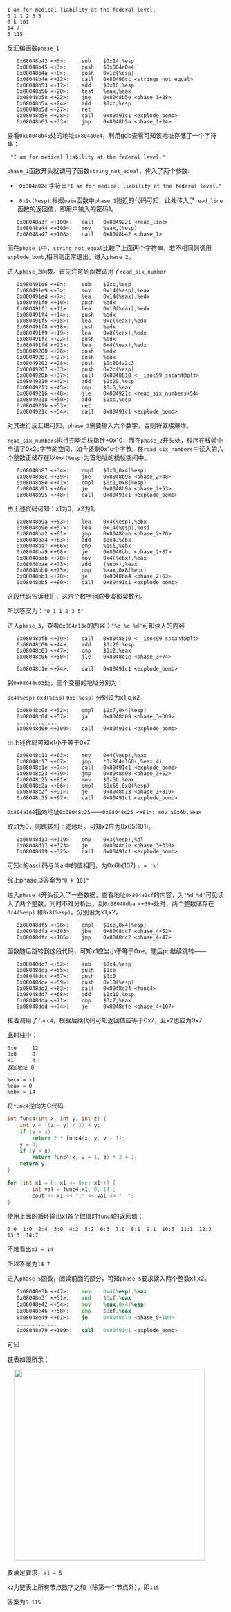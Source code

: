 ```
I am for medical liability at the federal level.
0 1 1 2 3 5
0 k 101
14 7
5 115
```

反汇编函数`phase_1`

```
   0x08048b42 <+0>:     sub    $0x14,%esp
   0x08048b45 <+3>:     push   $0x804a0e4
   0x08048b4a <+8>:     push   0x1c(%esp)
   0x08048b4e <+12>:    call   0x80490cc <strings_not_equal>
   0x08048b53 <+17>:    add    $0x10,%esp
   0x08048b56 <+20>:    test   %eax,%eax
   0x08048b58 <+22>:    jne    0x8048b5e <phase_1+28>
   0x08048b5a <+24>:    add    $0xc,%esp
   0x08048b5d <+27>:    ret
   0x08048b5e <+28>:    call   0x80491c1 <explode_bomb>
   0x08048b63 <+33>:    jmp    0x8048b5a <phase_1+24>
```

查看`0x08048b45`处的地址`0x804a0e4`，利用gdb查看可知该地址存储了一个字符串：

` "I am for medical liability at the federal level."`

`phase_1`函数开头就调用了函数`string_not_equal`，传入了两个参数:

-  `0x804a02c`:字符串`"I am for medical liability at the federal level."`

-  `0x1c(%esp)`:根据`main`函数中`phase_1`附近的代码可知，此处传入了`read_line`函数的返回值，即用户输入的密码1。

```asm6502
   0x08048a3f <+100>:   call   0x8049221 <read_line>
   0x08048a44 <+105>:   mov    %eax,(%esp)
   0x08048a47 <+108>:   call   0x8048b42 <phase_1>
```

而在`phase_1`中，`string_not_equal`比较了上面两个字符串，若不相同则调用`explode_bomb`,相同则正常退出。进入`phase_2`。

进入`phase_2`函数。首先注意到函数调用了`read_six_number`

```asm6502
   0x080491e6 <+0>:     sub    $0xc,%esp
   0x080491e9 <+3>:     mov    0x14(%esp),%eax
   0x080491ed <+7>:     lea    0x14(%eax),%edx
   0x080491f0 <+10>:    push   %edx
   0x080491f1 <+11>:    lea    0x10(%eax),%edx
   0x080491f4 <+14>:    push   %edx
   0x080491f5 <+15>:    lea    0xc(%eax),%edx
   0x080491f8 <+18>:    push   %edx
   0x080491f9 <+19>:    lea    0x8(%eax),%edx
   0x080491fc <+22>:    push   %edx
   0x080491fd <+23>:    lea    0x4(%eax),%edx
   0x08049200 <+26>:    push   %edx
   0x08049201 <+27>:    push   %eax
   0x08049202 <+28>:    push   $0x804a2c3
   0x08049207 <+33>:    push   0x2c(%esp)
   0x0804920b <+37>:    call   0x8048810 <__isoc99_sscanf@plt>
   0x08049210 <+42>:    add    $0x20,%esp
   0x08049213 <+45>:    cmp    $0x5,%eax
   0x08049216 <+48>:    jle    0x804921c <read_six_numbers+54>
   0x08049218 <+50>:    add    $0xc,%esp
   0x0804921b <+53>:    ret
   0x0804921c <+54>:    call   0x80491c1 <explode_bomb>
```

对其进行反汇编可知，`phase_2`需要输入六个数字，否则将直接爆炸。

`read_six_numbers`执行完毕后栈指针+0x10，而在`phase_2`开头处，程序在栈帧中申请了0x2c字节的空间，如今还剩0x1c个字节。在`read_six_numbers`中读入的六个整数正储存在以`0x4(%esp)`为首地址的栈帧空间中。

```asm6502
   0x08048b87 <+34>:    cmpl   $0x0,0x4(%esp)
   0x08048b8c <+39>:    jne    0x8048b95 <phase_2+48>
   0x08048b8e <+41>:    cmpl   $0x1,0x8(%esp)
   0x08048b93 <+46>:    je     0x8048b9a <phase_2+53>
   0x08048b95 <+48>:    call   0x80491c1 <explode_bomb>
```

由上述代码可知：x1为0，x2为1。

```asm6502
   0x08048b9a <+53>:    lea    0x4(%esp),%ebx
   0x08048b9e <+57>:    lea    0x14(%esp),%esi
   0x08048ba2 <+61>:    jmp    0x8048bab <phase_2+70>
   0x08048ba4 <+63>:    add    $0x4,%ebx
   0x08048ba7 <+66>:    cmp    %esi,%ebx
   0x08048ba9 <+68>:    je     0x8048bbc <phase_2+87>
   0x08048bab <+70>:    mov    0x4(%ebx),%eax
   0x08048bae <+73>:    add    (%ebx),%eax
   0x08048bb0 <+75>:    cmp    %eax,0x8(%ebx)
   0x08048bb3 <+78>:    je     0x8048ba4 <phase_2+63>
   0x08048bb5 <+80>:    call   0x80491c1 <explode_bomb>
```

这段代码告诉我们，这六个数字组成斐波那契数列。

所以答案为：`"0 1 1 2 3 5"`

进入`phase_3`，查看`0x804a13e`的内容：`"%d %c %d"`可知读入的内容

```asm6502
   0x08048bfb <+39>:    call   0x8048810 <__isoc99_sscanf@plt>
   0x08048c00 <+44>:    add    $0x20,%esp
   0x08048c03 <+47>:    cmp    $0x2,%eax
   0x08048c06 <+50>:    jle    0x8048c1e <phase_3+74>
   ............
   0x08048c1e <+74>:    call   0x80491c1 <explode_bomb>
```

到`0x08048c03`处，三个变量的地址分别为：

`0x4(%esp)` `0x3(%esp)` `0x8(%esp)`   分别设为x1,c,x2

```asm6502
   0x08048c08 <+52>:    cmpl   $0x7,0x4(%esp)
   0x08048c0d <+57>:    ja     0x8048d09 <phase_3+309>
   .............
   0x08048d09 <+309>:   call   0x80491c1 <explode_bomb>
```

由上述代码可知x1小于等于0x7

```asm6502
   0x08048c13 <+63>:    mov    0x4(%esp),%eax
   0x08048c17 <+67>:    jmp    *0x804a160(,%eax,4)
   0x08048c1e <+74>:    call   0x80491c1 <explode_bomb>
   0x08048c23 <+79>:    jmp    0x8048c08 <phase_3+52>
   0x08048c25 <+81>:    mov    $0x6b,%eax
   0x08048c2a <+86>:    cmpl   $0x65,0x8(%esp)
   0x08048c2f <+91>:    je     0x8048d13 <phase_3+319>
   0x08048c35 <+97>:    call   0x80491c1 <explode_bomb>
```

`0x804a160`指向地址`0x08048c25`——`0x08048c25 <+81>: mov $0x6b,%eax`

取x1为0，则跳转到上述地址。可知x2应为0x65(101)。

```asm6502
   0x08048d13 <+319>:   cmp    0x3(%esp),%al
   0x08048d17 <+323>:   je     0x8048d1e <phase_3+330>
   0x08048d19 <+325>:   call   0x80491c1 <explode_bomb>
```

可知c的ascii码与%al中的值相同，为0x6b(107) `c = 'k'`

综上phase_3答案为`"0 k 101"`

进入`phase_4`开头读入了一些数据，查看地址`0x804a2cf`的内容，为`"%d %d"`可见读入了两个整数，同时不难分析出，到`0x08048dba <+39>`处时，两个整数储存在`0x4(%esp)` 和`0x8(%esp)`。分别设为x1,x2。

```asm6502
   0x08048df5 <+98>:    cmpl   $0xe,0x4(%esp)
   0x08048dfa <+103>:   jbe    0x8048dc7 <phase_4+52>
   0x08048dfc <+105>:   jmp    0x8048dc2 <phase_4+47>
```

函数随后跳转到这段代码，可知x1应当小于等于0xe。随后pc继续跳转——

```asm6502
   0x08048dc7 <+52>:    sub    $0x4,%esp
   0x08048dca <+55>:    push   $0xe
   0x08048dcc <+57>:    push   $0x0
   0x08048dce <+59>:    push   0x10(%esp)
   0x08048dd2 <+63>:    call   0x8048d34 <func4>
   0x08048dd7 <+68>:    add    $0x10,%esp
   0x08048dda <+71>:    cmp    $0x7,%eax
   0x08048ddd <+74>:    je     0x8048dfe <phase_4+107>
```

接着调用了`func4`，根据后续代码可知返回值应等于0x7，且x2也应为0x7

此时栈中：

```
0xe     12
0x0     8
x1      4 
返回地址 0
---------
%ecx = x1
%eax = 0
%ebx = 14
```

将`func4`逆向为C代码

```c
int func4(int x, int y, int z) {
    int v = ((z - y) / 2) + y;
    if (v > x)
        return 2 * func4(x, y, v - 1);
    y = 0;
    if (v < x)
        return func4(x, v + 1, z) * 2 + 1;
    return y;
}
```

```c
for (int x1 = 0; x1 <= 0xe; x1++) {
        int val = func4(x1, 0, 14);
        cout << x1 << ":" << val << "  ";
}
```

使用上面的循环输出x1各个取值时`func4`的返回值：

`0:0  1:0  2:4  3:0  4:2  5:2  6:6  7:0  8:1  9:1  10:5  11:1  12:3  13:3  14:7`

不难看出`x1 = 14`

所以答案为`14 7`

进入`phase_5`函数，阅读前面的部分，可知`phase_5`要求读入两个整数x1,x2。

```asm
   0x08048e3b <+47>:    mov    0x4(%esp),%eax
   0x08048e3f <+51>:    and    $0xf,%eax
   0x08048e42 <+54>:    mov    %eax,0x4(%esp)
   0x08048e46 <+58>:    cmp    $0xf,%eax
   0x08048e49 <+61>:    je     0x8048e79 <phase_5+109>  
   .............
   0x08048e79 <+109>:   call   0x80491c1 <explode_bomb>
```

可知



链表如图所示：

    <img title="" src="file:///C:/Users/abc/AppData/Roaming/marktext/images/2024-03-20-19-33-41-image.png" alt="" width="441">

要满足要求，`x1 = 5`

`x2`为链表上所有节点数字之和（除第一个节点外），即`115`

答案为`5 115`
